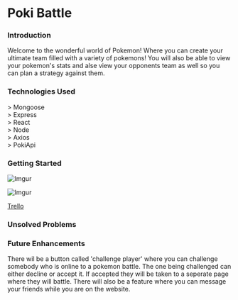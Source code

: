<h1>Poki Battle</h1>

<h3>Introduction</h3>
<p>Welcome to the wonderful world of Pokemon! Where you can create your ultimate team filled with a variety of pokemons! You will also be able to view your pokemon's stats and alse view your opponents team as well so you can plan a strategy against them.</p>

<h3>Technologies Used</h3>
> Mongoose<br>
> Express<br>
> React<br>
> Node<br>
> Axios<br>
> PokiApi
<h3>Getting Started</h3>

![Imgur](https://i.imgur.com/TIhDAnm.png)

![Imgur](https://i.imgur.com/wa3yMOf.png)

[Trello](https://trello.com/b/nbFwi2ll/project-4mern-stack)

<h3>Unsolved Problems</h3>



<h3>Future Enhancements</h3>
There wil be a button called 'challenge player' where you can challenge somebody who is online to a pokemon battle. The one being challenged can either decline or accept it. If accepted they will be taken to a seperate page where they will battle. There will also be a feature where you can message your friends while you are on the website. 
